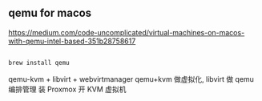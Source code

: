 ## qemu for macos

https://medium.com/code-uncomplicated/virtual-machines-on-macos-with-qemu-intel-based-351b28758617

```bash

brew install qemu

```

qemu-kvm + libvirt + webvirtmanager
qemu+kvm 做虚拟化, libvirt 做 qemu 编排管理
装 Proxmox 开 KVM 虚拟机

